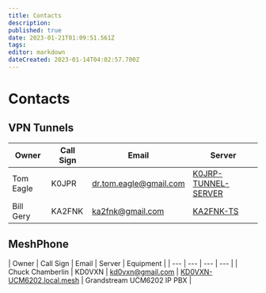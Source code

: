 ```yaml
---
title: Contacts
description: 
published: true
date: 2023-01-21T01:09:51.561Z
tags: 
editor: markdown
dateCreated: 2023-01-14T04:02:57.700Z
---
```


# Contacts
## VPN Tunnels


| Owner     |  Call Sign | Email  | Server  |
| ---       |  ---       | ---    | ---     |
| Tom Eagle | K0JPR      | [dr.tom.eagle@gmail.com](mailto:dr.tom.eagle@gmail.com) | [K0JRP-TUNNEL-SERVER](http://k0jpr-tunnel-server.local.mesh:8080/) |
| Bill Gery | KA2FNK     | [ka2fnk@gmail.com](mailto:ka2fnk@gmail.com) | [KA2FNK-TS](http://ka2fnk-ts.local.mesh:8080/) | 

## MeshPhone

| Owner     |  Call Sign | Email  | Server  | Equipment | 
| ---       |  ---       | ---    | ---     |
| Chuck Chamberlin  | KD0VXN | [kd0vxn@gmail.com](mailto:kd0vxn@gmail.com) | [KD0VXN-UCM6202.local.mesh](https://10.195.230.85:8089/)  | Grandstream UCM6202 IP PBX |